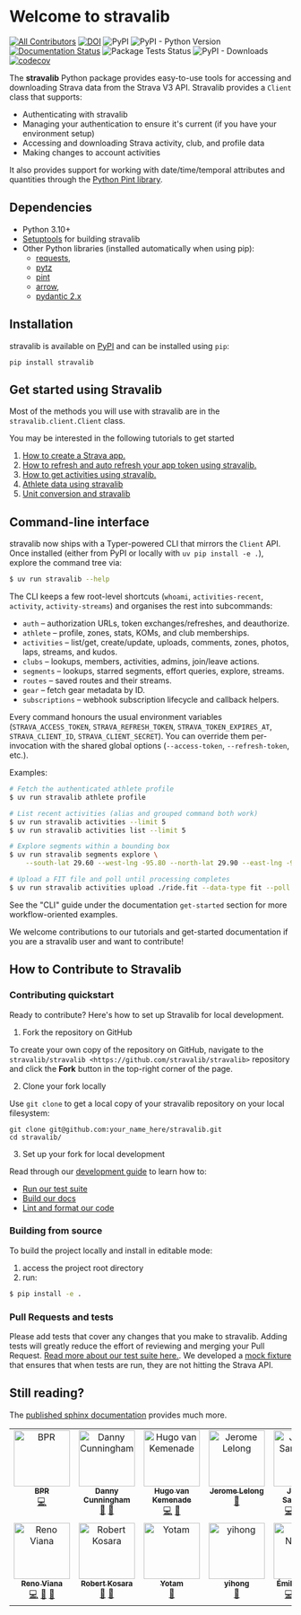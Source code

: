 # Welcome to stravalib

[![All Contributors](https://img.shields.io/github/all-contributors/stravalib/stravalib?color=ee8449&style=flat-square)](#contributors)
[![DOI](https://zenodo.org/badge/8828908.svg)](https://zenodo.org/badge/latestdoi/8828908)
![PyPI](https://img.shields.io/pypi/v/stravalib?style=plastic) ![PyPI - Python Version](https://img.shields.io/pypi/pyversions/stravalib?style=plastic) [![Documentation Status](https://readthedocs.org/projects/stravalib/badge/?version=latest)](https://stravalib.readthedocs.io/en/latest/?badge=latest) ![Package Tests Status](https://github.com/stravalib/stravalib/actions/workflows/build-test.yml/badge.svg) ![PyPI - Downloads](https://img.shields.io/pypi/dm/stravalib?style=plastic) [![codecov](https://codecov.io/gh/stravalib/stravalib/branch/main/graph/badge.svg?token=sHbFJn7epy)](https://codecov.io/gh/stravalib/stravalib)

The **stravalib** Python package provides easy-to-use tools for accessing and
downloading Strava data from the Strava V3 API. Stravalib provides a `Client` class that supports:

- Authenticating with stravalib
- Managing your authentication to ensure it's current (if you have your environment setup)
- Accessing and downloading Strava activity, club, and profile data
- Making changes to account activities

It also provides support for working with date/time/temporal attributes
and quantities through the [Python Pint library](https://pypi.org/project/Pint/).

## Dependencies

- Python 3.10+
- [Setuptools](https://pypi.org/project/setuptools/) for building stravalib
- Other Python libraries (installed automatically when using pip):
     - [requests](https://pypi.org/project/requests/),
     - [pytz](https://pypi.org/project/pytz/)
     - [pint](https://pypi.org/project/pint/)
     - [arrow](https://pypi.org/project/arrow/),
     - [pydantic 2.x](https://pypi.org/project/pydantic/)

## Installation

stravalib is available on [PyPI](https://pypi.org/project/stravalib/) and can be installed using `pip`:

`pip install stravalib`


## Get started using Stravalib

Most of the methods you will use with stravalib are in the `stravalib.client.Client` class.

You may be interested in the following tutorials to get started

1. [How to create
a Strava app.](https://stravalib.readthedocs.io/en/latest/get-started/authenticate-with-strava.html#authenticate-with-the-strava-api-using-stravalib)
1. [How to refresh and auto refresh your app token using stravalib.](https://stravalib.readthedocs.io/en/latest/get-started/authenticate-with-strava.html#step-3-refresh-your-token.html)
1. [How to get activities using stravalib.](https://stravalib.readthedocs.io/en/latest/get-started/activities.html)
2. [Athlete data using stravalib](https://stravalib.readthedocs.io/en/latest/get-started/athletes.html)
3. [Unit conversion and stravalib](https://stravalib.readthedocs.io/en/latest/get-started/activities.html#stravalib-offers-unit-conversion-helpers)

## Command-line interface

stravalib now ships with a Typer-powered CLI that mirrors the `Client` API. Once
installed (either from PyPI or locally with `uv pip install -e .`), explore the
command tree via:

```bash
$ uv run stravalib --help
```

The CLI keeps a few root-level shortcuts (`whoami`, `activities-recent`, `activity`,
`activity-streams`) and organises the rest into subcommands:

- `auth` – authorization URLs, token exchanges/refreshes, and deauthorize.
- `athlete` – profile, zones, stats, KOMs, and club memberships.
- `activities` – list/get, create/update, uploads, comments, zones, photos,
  laps, streams, and kudos.
- `clubs` – lookups, members, activities, admins, join/leave actions.
- `segments` – lookups, starred segments, effort queries, explore, streams.
- `routes` – saved routes and their streams.
- `gear` – fetch gear metadata by ID.
- `subscriptions` – webhook subscription lifecycle and callback helpers.

Every command honours the usual environment variables (`STRAVA_ACCESS_TOKEN`,
`STRAVA_REFRESH_TOKEN`, `STRAVA_TOKEN_EXPIRES_AT`, `STRAVA_CLIENT_ID`,
`STRAVA_CLIENT_SECRET`). You can override them per-invocation with the shared
global options (`--access-token`, `--refresh-token`, etc.).

Examples:

```bash
# Fetch the authenticated athlete profile
$ uv run stravalib athlete profile

# List recent activities (alias and grouped command both work)
$ uv run stravalib activities --limit 5
$ uv run stravalib activities list --limit 5

# Explore segments within a bounding box
$ uv run stravalib segments explore \
    --south-lat 29.60 --west-lng -95.80 --north-lat 29.90 --east-lng -95.10

# Upload a FIT file and poll until processing completes
$ uv run stravalib activities upload ./ride.fit --data-type fit --poll
```

See the "CLI" guide under the documentation `get-started` section for more
workflow-oriented examples.

We welcome contributions to our tutorials and get-started documentation if you are a stravalib user and want to contribute!


## How to Contribute to Stravalib

### Contributing quickstart

Ready to contribute? Here's how to set up Stravalib for local development.

1. Fork the repository on GitHub

To create your own copy of the repository on GitHub, navigate to the
`stravalib/stravalib <https://github.com/stravalib/stravalib>` repository
and click the **Fork** button in the top-right corner of the page.

2. Clone your fork locally

Use `git clone` to get a local copy of your stravalib repository on your
local filesystem:

```console
git clone git@github.com:your_name_here/stravalib.git
cd stravalib/
```

3. Set up your fork for local development

Read through our [development guide](https://stravalib.readthedocs.io/en/latest/contributing/development-guide.html) to learn how to:

* [Run our test suite](https://stravalib.readthedocs.io/en/latest/contributing/development-guide.html#about-the-stravalib-test-suite)
* [Build our docs](https://stravalib.readthedocs.io/en/latest/contributing/development-guide.html#documentation)
* [Lint and format our code](https://stravalib.readthedocs.io/en/latest/contributing/development-guide.html#code-format-and-syntax)

### Building from source

To build the project locally and install in editable mode:

1. access the project root directory
2. run:

```bash
$ pip install -e .
```


### Pull Requests and tests

Please add tests that cover any changes that you make to stravalib. Adding tests will greatly reduce the effort of reviewing
and merging your Pull Request. [Read more about our test suite here.](https://stravalib.readthedocs.io/en/latest/contributing/development-guide.html#about-the-stravalib-test-suite). We developed a [mock fixture](https://stravalib.readthedocs.io/en/latest/contributing/development-guide.html#tests-the-stravalib-mock-fixture) that ensures that when tests are run, they are not hitting the Strava API.


## Still reading?

The [published sphinx documentation](https://stravalib.readthedocs.io/) provides much more.

<!-- ALL-CONTRIBUTORS-LIST:START - Do not remove or modify this section -->
<!-- prettier-ignore-start -->
<!-- markdownlint-disable -->
<table>
  <tbody>
    <tr>
      <td align="center" valign="top" width="14.28%"><a href="https://github.com/BPR02"><img src="https://avatars.githubusercontent.com/u/40612230?v=4?s=100" width="100px;" alt="BPR"/><br /><sub><b>BPR</b></sub></a><br /><a href="https://github.com/stravalib/stravalib/commits?author=BPR02" title="Code">💻</a></td>
      <td align="center" valign="top" width="14.28%"><a href="https://towardsdatascience.com/@djcunningham0"><img src="https://avatars.githubusercontent.com/u/38900370?v=4?s=100" width="100px;" alt="Danny Cunningham"/><br /><sub><b>Danny Cunningham</b></sub></a><br /><a href="https://github.com/stravalib/stravalib/commits?author=djcunningham0" title="Documentation">📖</a> <a href="#ideas-djcunningham0" title="Ideas, Planning, & Feedback">🤔</a></td>
      <td align="center" valign="top" width="14.28%"><a href="https://hugovk.dev"><img src="https://avatars.githubusercontent.com/u/1324225?v=4?s=100" width="100px;" alt="Hugo van Kemenade"/><br /><sub><b>Hugo van Kemenade</b></sub></a><br /><a href="https://github.com/stravalib/stravalib/commits?author=hugovk" title="Code">💻</a> <a href="https://github.com/stravalib/stravalib/pulls?q=is%3Apr+reviewed-by%3Ahugovk" title="Reviewed Pull Requests">👀</a></td>
      <td align="center" valign="top" width="14.28%"><a href="http://www-ljk.imag.fr/membres/Jerome.Lelong/"><img src="https://avatars.githubusercontent.com/u/2910140?v=4?s=100" width="100px;" alt="Jerome Lelong"/><br /><sub><b>Jerome Lelong</b></sub></a><br /><a href="https://github.com/stravalib/stravalib/issues?q=author%3Ajlelong" title="Bug reports">🐛</a></td>
      <td align="center" valign="top" width="14.28%"><a href="https://vortza.com"><img src="https://avatars.githubusercontent.com/u/1788027?v=4?s=100" width="100px;" alt="Jonatan Samoocha"/><br /><sub><b>Jonatan Samoocha</b></sub></a><br /><a href="https://github.com/stravalib/stravalib/commits?author=jsamoocha" title="Code">💻</a> <a href="https://github.com/stravalib/stravalib/pulls?q=is%3Apr+reviewed-by%3Ajsamoocha" title="Reviewed Pull Requests">👀</a> <a href="https://github.com/stravalib/stravalib/commits?author=jsamoocha" title="Documentation">📖</a> <a href="#maintenance-jsamoocha" title="Maintenance">🚧</a></td>
      <td align="center" valign="top" width="14.28%"><a href="http://www.leahwasser.com"><img src="https://avatars.githubusercontent.com/u/7649194?v=4?s=100" width="100px;" alt="Leah Wasser"/><br /><sub><b>Leah Wasser</b></sub></a><br /><a href="https://github.com/stravalib/stravalib/commits?author=lwasser" title="Code">💻</a> <a href="https://github.com/stravalib/stravalib/pulls?q=is%3Apr+reviewed-by%3Alwasser" title="Reviewed Pull Requests">👀</a> <a href="https://github.com/stravalib/stravalib/commits?author=lwasser" title="Documentation">📖</a></td>
      <td align="center" valign="top" width="14.28%"><a href="https://www.miketheman.net"><img src="https://avatars.githubusercontent.com/u/529516?v=4?s=100" width="100px;" alt="Mike Fiedler"/><br /><sub><b>Mike Fiedler</b></sub></a><br /><a href="https://github.com/stravalib/stravalib/commits?author=miketheman" title="Code">💻</a> <a href="https://github.com/stravalib/stravalib/pulls?q=is%3Apr+reviewed-by%3Amiketheman" title="Reviewed Pull Requests">👀</a> <a href="#security-miketheman" title="Security">🛡️</a></td>
    </tr>
    <tr>
      <td align="center" valign="top" width="14.28%"><a href="http://www.renoviana.com"><img src="https://avatars.githubusercontent.com/u/14046465?v=4?s=100" width="100px;" alt="Reno Viana"/><br /><sub><b>Reno Viana</b></sub></a><br /><a href="https://github.com/stravalib/stravalib/commits?author=renoviana" title="Code">💻</a> <a href="https://github.com/stravalib/stravalib/issues?q=author%3Arenoviana" title="Bug reports">🐛</a> <a href="https://github.com/stravalib/stravalib/pulls?q=is%3Apr+reviewed-by%3Arenoviana" title="Reviewed Pull Requests">👀</a></td>
      <td align="center" valign="top" width="14.28%"><a href="https://eagereyes.org/"><img src="https://avatars.githubusercontent.com/u/20810?v=4?s=100" width="100px;" alt="Robert Kosara"/><br /><sub><b>Robert Kosara</b></sub></a><br /><a href="https://github.com/stravalib/stravalib/issues?q=author%3Aeagereyes" title="Bug reports">🐛</a> <a href="#question-eagereyes" title="Answering Questions">💬</a></td>
      <td align="center" valign="top" width="14.28%"><a href="https://github.com/yotam5"><img src="https://avatars.githubusercontent.com/u/69643410?v=4?s=100" width="100px;" alt="Yotam"/><br /><sub><b>Yotam</b></sub></a><br /><a href="https://github.com/stravalib/stravalib/commits?author=yotam5" title="Documentation">📖</a></td>
      <td align="center" valign="top" width="14.28%"><a href="http://yihong.run"><img src="https://avatars.githubusercontent.com/u/15976103?v=4?s=100" width="100px;" alt="yihong"/><br /><sub><b>yihong</b></sub></a><br /><a href="https://github.com/stravalib/stravalib/issues?q=author%3Ayihong0618" title="Bug reports">🐛</a></td>
      <td align="center" valign="top" width="14.28%"><a href="https://github.com/enadeau"><img src="https://avatars.githubusercontent.com/u/12940089?v=4?s=100" width="100px;" alt="Émile Nadeau"/><br /><sub><b>Émile Nadeau</b></sub></a><br /><a href="https://github.com/stravalib/stravalib/commits?author=enadeau" title="Code">💻</a> <a href="https://github.com/stravalib/stravalib/pulls?q=is%3Apr+reviewed-by%3Aenadeau" title="Reviewed Pull Requests">👀</a> <a href="https://github.com/stravalib/stravalib/commits?author=enadeau" title="Documentation">📖</a> <a href="#maintenance-enadeau" title="Maintenance">🚧</a></td>
    </tr>
  </tbody>
</table>

<!-- markdownlint-restore -->
<!-- prettier-ignore-end -->

<!-- ALL-CONTRIBUTORS-LIST:END -->
